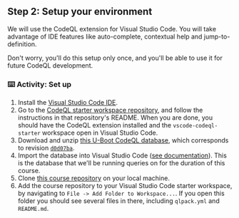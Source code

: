 ## Step 2: Setup your environment

We will use the CodeQL extension for Visual Studio Code. You will take advantage of IDE features like auto-complete, contextual help and jump-to-definition.

Don't worry, you'll do this setup only once, and you'll be able to use it for future CodeQL development.

### :keyboard: Activity: Set up
1. Install the [Visual Studio Code IDE](https://code.visualstudio.com/).
1. Go to the [CodeQL starter workspace repository](https://github.com/github/vscode-codeql-starter/), and follow the instructions in that repository's README. When you are done, you should have the CodeQL extension installed and the `vscode-codeql-starter` workspace open in Visual Studio Code.
1. Download and unzip [this U-Boot CodeQL database](https://downloads.lgtm.com/snapshots/cpp/uboot/u-boot_u-boot_cpp-srcVersion_d0d07ba86afc8074d79e436b1ba4478fa0f0c1b5-dist_odasa-2019-07-25-linux64.zip), which corresponds to revision [`d0d07ba`](https://github.com/u-boot/u-boot/tree/d0d07ba86afc8074d79e436b1ba4478fa0f0c1b5).
1. Import the database into Visual Studio Code ([see documentation](https://codeql.github.com/docs/codeql-for-visual-studio-code/analyzing-your-projects/#choosing-a-database)). This is the database that we'll be running queries on for the duration of this course.
1. Clone [this course repository](https://github.com/rnatella/codeql-uboot) on your local machine.
1. Add the course repository to your Visual Studio Code starter workspace, by navigating to `File -> Add Folder to Workspace...`. If you open this folder you should see several files in there, including `qlpack.yml` and `README.md`.

